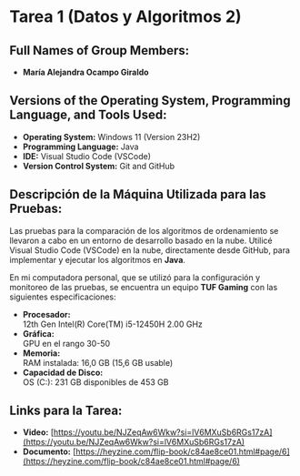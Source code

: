 
# Tarea 1 (Datos y Algoritmos 2)

## Full Names of Group Members:

- **María Alejandra Ocampo Giraldo**

## Versions of the Operating System, Programming Language, and Tools Used:

- **Operating System:** Windows 11 (Version 23H2)
- **Programming Language:** Java
- **IDE:** Visual Studio Code (VSCode)
- **Version Control System:** Git and GitHub

## Descripción de la Máquina Utilizada para las Pruebas:

Las pruebas para la comparación de los algoritmos de ordenamiento se llevaron a cabo en un entorno de desarrollo basado en la nube. Utilicé Visual Studio Code (VSCode) en la nube, directamente desde GitHub, para implementar y ejecutar los algoritmos en **Java**.

En mi computadora personal, que se utilizó para la configuración y monitoreo de las pruebas, se encuentra un equipo **TUF Gaming** con las siguientes especificaciones:

- **Procesador:**  
  12th Gen Intel(R) Core(TM) i5-12450H 2.00 GHz
- **Gráfica:**  
  GPU en el rango 30-50
- **Memoria:**  
  RAM instalada: 16,0 GB (15,6 GB usable)
- **Capacidad de Disco:**  
  OS (C:): 231 GB disponibles de 453 GB

## Links para la Tarea:

- **Video:** [https://youtu.be/NJZeqAw6Wkw?si=lV6MXuSb6RGs17zA](https://youtu.be/NJZeqAw6Wkw?si=lV6MXuSb6RGs17zA)
- **Documento:** [https://heyzine.com/flip-book/c84ae8ce01.html#page/6](https://heyzine.com/flip-book/c84ae8ce01.html#page/6)


